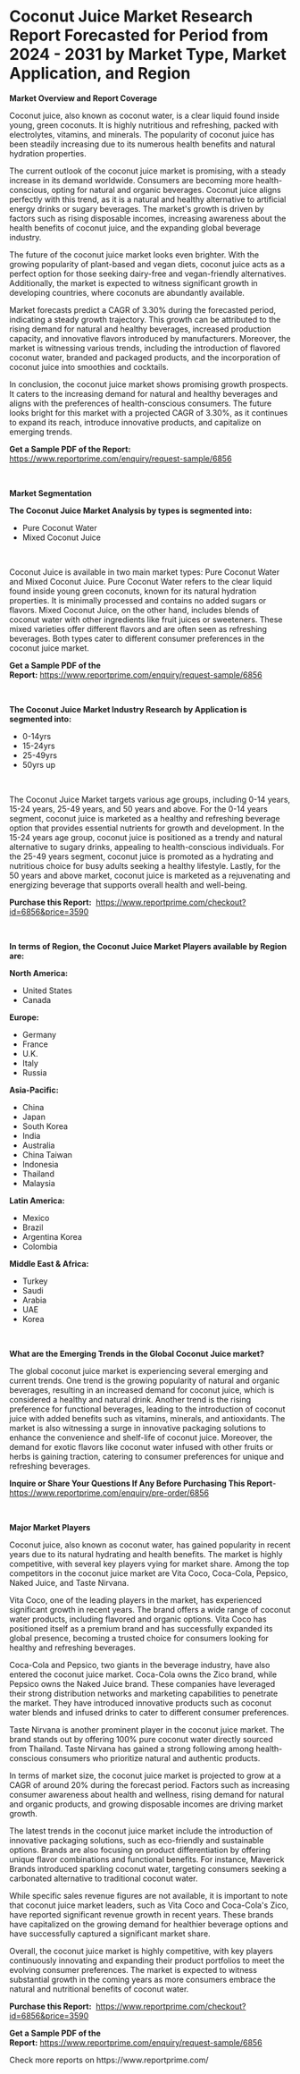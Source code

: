 <p><h1>Coconut Juice Market Research Report Forecasted for Period from 2024 -  2031 by Market Type, Market Application, and Region</h1></p><p><strong>Market Overview and Report Coverage</strong></p>
<p><p>Coconut juice, also known as coconut water, is a clear liquid found inside young, green coconuts. It is highly nutritious and refreshing, packed with electrolytes, vitamins, and minerals. The popularity of coconut juice has been steadily increasing due to its numerous health benefits and natural hydration properties.</p><p>The current outlook of the coconut juice market is promising, with a steady increase in its demand worldwide. Consumers are becoming more health-conscious, opting for natural and organic beverages. Coconut juice aligns perfectly with this trend, as it is a natural and healthy alternative to artificial energy drinks or sugary beverages. The market's growth is driven by factors such as rising disposable incomes, increasing awareness about the health benefits of coconut juice, and the expanding global beverage industry.</p><p>The future of the coconut juice market looks even brighter. With the growing popularity of plant-based and vegan diets, coconut juice acts as a perfect option for those seeking dairy-free and vegan-friendly alternatives. Additionally, the market is expected to witness significant growth in developing countries, where coconuts are abundantly available.</p><p>Market forecasts predict a CAGR of 3.30% during the forecasted period, indicating a steady growth trajectory. This growth can be attributed to the rising demand for natural and healthy beverages, increased production capacity, and innovative flavors introduced by manufacturers. Moreover, the market is witnessing various trends, including the introduction of flavored coconut water, branded and packaged products, and the incorporation of coconut juice into smoothies and cocktails.</p><p>In conclusion, the coconut juice market shows promising growth prospects. It caters to the increasing demand for natural and healthy beverages and aligns with the preferences of health-conscious consumers. The future looks bright for this market with a projected CAGR of 3.30%, as it continues to expand its reach, introduce innovative products, and capitalize on emerging trends.</p></p>
<p><strong>Get a Sample PDF of the Report:</strong> <a href="https://www.reportprime.com/enquiry/request-sample/6856">https://www.reportprime.com/enquiry/request-sample/6856</a></p>
<p>&nbsp;</p>
<p><strong>Market Segmentation</strong></p>
<p><strong>The Coconut Juice Market Analysis by types is segmented into:</strong></p>
<p><ul><li>Pure Coconut Water</li><li>Mixed Coconut Juice</li></ul></p>
<p>&nbsp;</p>
<p><p>Coconut Juice is available in two main market types: Pure Coconut Water and Mixed Coconut Juice. Pure Coconut Water refers to the clear liquid found inside young green coconuts, known for its natural hydration properties. It is minimally processed and contains no added sugars or flavors. Mixed Coconut Juice, on the other hand, includes blends of coconut water with other ingredients like fruit juices or sweeteners. These mixed varieties offer different flavors and are often seen as refreshing beverages. Both types cater to different consumer preferences in the coconut juice market.</p></p>
<p><strong>Get a Sample PDF of the Report:</strong>&nbsp;<a href="https://www.reportprime.com/enquiry/request-sample/6856">https://www.reportprime.com/enquiry/request-sample/6856</a></p>
<p>&nbsp;</p>
<p><strong>The Coconut Juice Market Industry Research by Application is segmented into:</strong></p>
<p><ul><li>0-14yrs</li><li>15-24yrs</li><li>25-49yrs</li><li>50yrs up</li></ul></p>
<p>&nbsp;</p>
<p><p>The Coconut Juice Market targets various age groups, including 0-14 years, 15-24 years, 25-49 years, and 50 years and above. For the 0-14 years segment, coconut juice is marketed as a healthy and refreshing beverage option that provides essential nutrients for growth and development. In the 15-24 years age group, coconut juice is positioned as a trendy and natural alternative to sugary drinks, appealing to health-conscious individuals. For the 25-49 years segment, coconut juice is promoted as a hydrating and nutritious choice for busy adults seeking a healthy lifestyle. Lastly, for the 50 years and above market, coconut juice is marketed as a rejuvenating and energizing beverage that supports overall health and well-being.</p></p>
<p><strong>Purchase this Report:</strong>&nbsp; <a href="https://www.reportprime.com/checkout?id=6856&price=3590">https://www.reportprime.com/checkout?id=6856&price=3590</a></p>
<p>&nbsp;</p>
<p><strong>In terms of Region, the Coconut Juice Market Players available by Region are:</strong></p>
<p>
    <p> <strong> North America: </strong>
        <ul>
            <li>United States</li>
            <li>Canada</li>
        </ul>
        </p> 
    <p> <strong> Europe: </strong>
        <ul>
            <li>Germany</li>
            <li>France</li>
            <li>U.K.</li>
            <li>Italy</li>
            <li>Russia</li>
        </ul>
        </p> 
    <p> <strong> Asia-Pacific: </strong>
        <ul>
            <li>China</li>
            <li>Japan</li>
            <li>South Korea</li>
            <li>India</li>
            <li>Australia</li>
            <li>China Taiwan</li>
            <li>Indonesia</li>
            <li>Thailand</li>
            <li>Malaysia</li>
        </ul>
        </p> 
    <p> <strong> Latin America: </strong>
        <ul>
            <li>Mexico</li>
            <li>Brazil</li>
            <li>Argentina Korea</li>
            <li>Colombia</li>
        </ul>
        </p> 
    <p> <strong> Middle East & Africa: </strong>
        <ul>
            <li>Turkey</li>
            <li>Saudi</li>
            <li>Arabia</li>
            <li>UAE</li>
            <li>Korea</li>
        </ul>
    </p>
    </p>
<p>&nbsp;</p>
<p><strong>What are the Emerging Trends in the Global Coconut Juice market?</strong></p>
<p><p>The global coconut juice market is experiencing several emerging and current trends. One trend is the growing popularity of natural and organic beverages, resulting in an increased demand for coconut juice, which is considered a healthy and natural drink. Another trend is the rising preference for functional beverages, leading to the introduction of coconut juice with added benefits such as vitamins, minerals, and antioxidants. The market is also witnessing a surge in innovative packaging solutions to enhance the convenience and shelf-life of coconut juice. Moreover, the demand for exotic flavors like coconut water infused with other fruits or herbs is gaining traction, catering to consumer preferences for unique and refreshing beverages.</p></p>
<p><strong>Inquire or Share Your Questions If Any Before Purchasing This Report</strong>- <a href="https://www.reportprime.com/enquiry/pre-order/6856">https://www.reportprime.com/enquiry/pre-order/6856</a></p>
<p>&nbsp;</p>
<p><strong>Major Market Players</strong></p>
<p><p>Coconut juice, also known as coconut water, has gained popularity in recent years due to its natural hydrating and health benefits. The market is highly competitive, with several key players vying for market share. Among the top competitors in the coconut juice market are Vita Coco, Coca-Cola, Pepsico, Naked Juice, and Taste Nirvana.</p><p>Vita Coco, one of the leading players in the market, has experienced significant growth in recent years. The brand offers a wide range of coconut water products, including flavored and organic options. Vita Coco has positioned itself as a premium brand and has successfully expanded its global presence, becoming a trusted choice for consumers looking for healthy and refreshing beverages.</p><p>Coca-Cola and Pepsico, two giants in the beverage industry, have also entered the coconut juice market. Coca-Cola owns the Zico brand, while Pepsico owns the Naked Juice brand. These companies have leveraged their strong distribution networks and marketing capabilities to penetrate the market. They have introduced innovative products such as coconut water blends and infused drinks to cater to different consumer preferences.</p><p>Taste Nirvana is another prominent player in the coconut juice market. The brand stands out by offering 100% pure coconut water directly sourced from Thailand. Taste Nirvana has gained a strong following among health-conscious consumers who prioritize natural and authentic products.</p><p>In terms of market size, the coconut juice market is projected to grow at a CAGR of around 20% during the forecast period. Factors such as increasing consumer awareness about health and wellness, rising demand for natural and organic products, and growing disposable incomes are driving market growth.</p><p>The latest trends in the coconut juice market include the introduction of innovative packaging solutions, such as eco-friendly and sustainable options. Brands are also focusing on product differentiation by offering unique flavor combinations and functional benefits. For instance, Maverick Brands introduced sparkling coconut water, targeting consumers seeking a carbonated alternative to traditional coconut water.</p><p>While specific sales revenue figures are not available, it is important to note that coconut juice market leaders, such as Vita Coco and Coca-Cola's Zico, have reported significant revenue growth in recent years. These brands have capitalized on the growing demand for healthier beverage options and have successfully captured a significant market share.</p><p>Overall, the coconut juice market is highly competitive, with key players continuously innovating and expanding their product portfolios to meet the evolving consumer preferences. The market is expected to witness substantial growth in the coming years as more consumers embrace the natural and nutritional benefits of coconut water.</p></p>
<p><strong>Purchase this Report:</strong>&nbsp;&nbsp;<a href="https://www.reportprime.com/checkout?id=6856&price=3590">https://www.reportprime.com/checkout?id=6856&price=3590</a></p>
<p></p>
<p><strong>Get a Sample PDF of the Report:</strong>&nbsp;<a href="https://www.reportprime.com/enquiry/request-sample/6856">https://www.reportprime.com/enquiry/request-sample/6856</a></p>
<p>Check more reports on https://www.reportprime.com/</p>